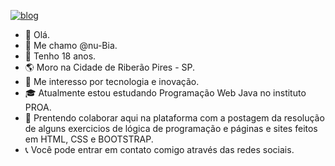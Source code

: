 [![blog](https://img.shields.io/badge/LinkedIn-0077B5?style=for-the-badge&logo=linkedin&logoColor=white)](https://www.linkedin.com/in/n%C3%BAbia-reis-005b92207/)
- 👋 Olá.
- 🌼 Me chamo @nu-Bia.
- 📅 Tenho 18 anos. 
- 🌎 Moro na Cidade de Riberão Pires - SP.
- 👀 Me interesso por tecnologia e inovação.
- 🎓 Atualmente estou estudando Programação Web Java no instituto PROA.
- 💝 Prentendo colaborar aqui na plataforma com a postagem da resolução de alguns exercicios de lógica de programação e páginas e sites feitos em HTML, CSS e BOOTSTRAP.
- 📞 Você pode entrar em contato comigo através das redes sociais.




